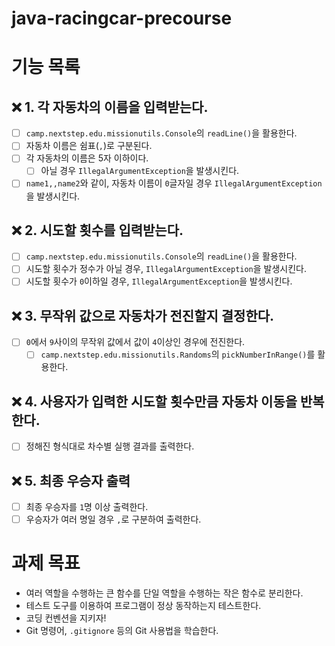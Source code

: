# java-racingcar-precourse

# 기능 목록

## ❌ 1. 각 자동차의 이름을 입력받는다.
- [ ] `camp.nextstep.edu.missionutils.Console`의 `readLine()`을 활용한다.
- [ ] 자동차 이름은 쉼표(`,`)로 구분된다.
- [ ] 각 자동차의 이름은 5자 이하이다.
  - [ ] 아닐 경우 `IllegalArgumentException`을 발생시킨다.
- [ ] `name1,,name2`와 같이, 자동차 이름이 `0`글자일 경우 `IllegalArgumentException`을 발생시킨다.

## ❌ 2. 시도할 횟수를 입력받는다.
- [ ] `camp.nextstep.edu.missionutils.Console`의 `readLine()`을 활용한다.
- [ ] 시도할 횟수가 정수가 아닐 경우, `IllegalArgumentException`을 발생시킨다.
- [ ] 시도할 횟수가 `0`이하일 경우, `IllegalArgumentException`을 발생시킨다.

## ❌ 3. 무작위 값으로 자동차가 전진할지 결정한다.
- [ ] `0`에서 `9`사이의 무작위 값에서 값이 `4`이상인 경우에 전진한다.
  - [ ] `camp.nextstep.edu.missionutils.Randoms`의 `pickNumberInRange()`를 활용한다.

## ❌ 4. 사용자가 입력한 시도할 횟수만큼 자동차 이동을 반복한다.
- [ ] 정해진 형식대로 차수별 실행 결과를 출력한다.

## ❌ 5. 최종 우승자 출력
- [ ] 최종 우승자를 `1`명 이상 출력한다.
- [ ] 우승자가 여러 명일 경우 `,`로 구분하여 출력한다. 

# 과제 목표

- 여러 역할을 수행하는 큰 함수를 단일 역할을 수행하는 작은 함수로 분리한다.
- 테스트 도구를 이용하여 프로그램이 정상 동작하는지 테스트한다.
- 코딩 컨벤션을 지키자!
- Git 명령어, `.gitignore` 등의 Git 사용법을 학습한다.